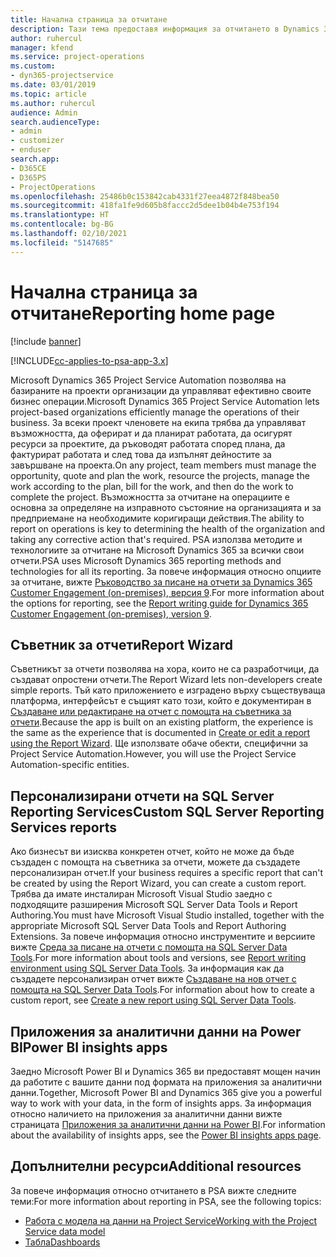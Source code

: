 ```yaml
---
title: Начална страница за отчитане
description: Тази тема предоставя информация за отчитането в Dynamics 365 Project Service Automation.
author: ruhercul
manager: kfend
ms.service: project-operations
ms.custom:
- dyn365-projectservice
ms.date: 03/01/2019
ms.topic: article
ms.author: ruhercul
audience: Admin
search.audienceType:
- admin
- customizer
- enduser
search.app:
- D365CE
- D365PS
- ProjectOperations
ms.openlocfilehash: 25486b0c153842cab4331f27eea4872f848bea50
ms.sourcegitcommit: 418fa1fe9d605b8faccc2d5dee1b04b4e753f194
ms.translationtype: HT
ms.contentlocale: bg-BG
ms.lasthandoff: 02/10/2021
ms.locfileid: "5147685"
---
```

# <a name="reporting-home-page"></a><span data-ttu-id="6a845-103">Начална страница за отчитане</span><span class="sxs-lookup"><span data-stu-id="6a845-103">Reporting home page</span></span>

[!include [banner](../includes/psa-now-project-operations.md)]

[!INCLUDE[cc-applies-to-psa-app-3.x](../includes/cc-applies-to-psa-app-3x.md)]

<span data-ttu-id="6a845-104">Microsoft Dynamics 365 Project Service Automation позволява на базираните на проекти организации да управляват ефективно своите бизнес операции.</span><span class="sxs-lookup"><span data-stu-id="6a845-104">Microsoft Dynamics 365 Project Service Automation lets project-based organizations efficiently manage the operations of their business.</span></span> <span data-ttu-id="6a845-105">За всеки проект членовете на екипа трябва да управляват възможността, да оферират и да планират работата, да осигурят ресурси за проектите, да ръководят работата според плана, да фактурират работата и след това да изпълнят дейностите за завършване на проекта.</span><span class="sxs-lookup"><span data-stu-id="6a845-105">On any project, team members must manage the opportunity, quote and plan the work, resource the projects, manage the work according to the plan, bill for the work, and then do the work to complete the project.</span></span> <span data-ttu-id="6a845-106">Възможността за отчитане на операциите е основна за определяне на изправното състояние на организацията и за предприемане на необходимите коригиращи действия.</span><span class="sxs-lookup"><span data-stu-id="6a845-106">The ability to report on operations is key to determining the health of the organization and taking any corrective action that's required.</span></span> <span data-ttu-id="6a845-107">PSA използва методите и технологиите за отчитане на Microsoft Dynamics 365 за всички свои отчети.</span><span class="sxs-lookup"><span data-stu-id="6a845-107">PSA uses Microsoft Dynamics 365 reporting methods and technologies for all its reporting.</span></span> <span data-ttu-id="6a845-108">За повече информация относно опциите за отчитане, вижте [Ръководство за писане на отчети за Dynamics 365 Customer Engagement (on-premises), версия 9](https://docs.microsoft.com/dynamics365/customerengagement/on-premises/analytics/reporting-analytics-with-dynamics-365).</span><span class="sxs-lookup"><span data-stu-id="6a845-108">For more information about the options for reporting, see the [Report writing guide for Dynamics 365 Customer Engagement (on-premises), version 9](https://docs.microsoft.com/dynamics365/customerengagement/on-premises/analytics/reporting-analytics-with-dynamics-365).</span></span>

## <a name="report-wizard"></a><span data-ttu-id="6a845-109">Съветник за отчети</span><span class="sxs-lookup"><span data-stu-id="6a845-109">Report Wizard</span></span>

<span data-ttu-id="6a845-110">Съветникът за отчети позволява на хора, които не са разработчици, да създават опростени отчети.</span><span class="sxs-lookup"><span data-stu-id="6a845-110">The Report Wizard lets non-developers create simple reports.</span></span> <span data-ttu-id="6a845-111">Тъй като приложението е изградено върху съществуваща платформа, интерфейсът е същият като този, който е документиран в [Създаване или редактиране на отчет с помощта на съветника за отчети](https://docs.microsoft.com/dynamics365/customerengagement/on-premises/basics/create-edit-copy-report-wizard).</span><span class="sxs-lookup"><span data-stu-id="6a845-111">Because the app is built on an existing platform, the experience is the same as the experience that is documented in [Create or edit a report using the Report Wizard](https://docs.microsoft.com/dynamics365/customerengagement/on-premises/basics/create-edit-copy-report-wizard).</span></span> <span data-ttu-id="6a845-112">Ще използвате обаче обекти, специфични за Project Service Automation.</span><span class="sxs-lookup"><span data-stu-id="6a845-112">However, you will use the Project Service Automation-specific entities.</span></span>

## <a name="custom-sql-server-reporting-services-reports"></a><span data-ttu-id="6a845-113">Персонализирани отчети на SQL Server Reporting Services</span><span class="sxs-lookup"><span data-stu-id="6a845-113">Custom SQL Server Reporting Services reports</span></span>

<span data-ttu-id="6a845-114">Ако бизнесът ви изисква конкретен отчет, който не може да бъде създаден с помощта на съветника за отчети, можете да създадете персонализиран отчет.</span><span class="sxs-lookup"><span data-stu-id="6a845-114">If your business requires a specific report that can't be created by using the Report Wizard, you can create a custom report.</span></span> <span data-ttu-id="6a845-115">Трябва да имате инсталиран Microsoft Visual Studio заедно с подходящите разширения Microsoft SQL Server Data Tools и Report Authoring.</span><span class="sxs-lookup"><span data-stu-id="6a845-115">You must have Microsoft Visual Studio installed, together with the appropriate Microsoft SQL Server Data Tools and Report Authoring Extensions.</span></span> <span data-ttu-id="6a845-116">За повече информация относно инструментите и версиите вижте [Среда за писане на отчети с помощта на SQL Server Data Tools](https://docs.microsoft.com/dynamics365/customerengagement/on-premises/analytics/report-writing-environment-using-sql-server-data-tools).</span><span class="sxs-lookup"><span data-stu-id="6a845-116">For more information about tools and versions, see [Report writing environment using SQL Server Data Tools](https://docs.microsoft.com/dynamics365/customerengagement/on-premises/analytics/report-writing-environment-using-sql-server-data-tools).</span></span> <span data-ttu-id="6a845-117">За информация как да създадете персонализиран отчет вижте [Създаване на нов отчет с помощта на SQL Server Data Tools](https://docs.microsoft.com/dynamics365/customerengagement/on-premises/analytics/create-a-new-report-using-sql-server-data-tools).</span><span class="sxs-lookup"><span data-stu-id="6a845-117">For information about how to create a custom report, see [Create a new report using SQL Server Data Tools](https://docs.microsoft.com/dynamics365/customerengagement/on-premises/analytics/create-a-new-report-using-sql-server-data-tools).</span></span>

## <a name="power-bi-insights-apps"></a><span data-ttu-id="6a845-118">Приложения за аналитични данни на Power BI</span><span class="sxs-lookup"><span data-stu-id="6a845-118">Power BI insights apps</span></span>

<span data-ttu-id="6a845-119">Заедно Microsoft Power BI и Dynamics 365 ви предоставят мощен начин да работите с вашите данни под формата на приложения за аналитични данни.</span><span class="sxs-lookup"><span data-stu-id="6a845-119">Together, Microsoft Power BI and Dynamics 365 give you a powerful way to work with your data, in the form of insights apps.</span></span> <span data-ttu-id="6a845-120">За информация относно наличието на приложения за аналитични данни вижте страницата [Приложения за аналитични данни на Power BI](https://powerbi.microsoft.com/power-bi-insights-apps/).</span><span class="sxs-lookup"><span data-stu-id="6a845-120">For information about the availability of insights apps, see the [Power BI insights apps page](https://powerbi.microsoft.com/power-bi-insights-apps/).</span></span>


## <a name="additional-resources"></a><span data-ttu-id="6a845-121">Допълнителни ресурси</span><span class="sxs-lookup"><span data-stu-id="6a845-121">Additional resources</span></span>
<span data-ttu-id="6a845-122">За повече информация относно отчитането в PSA вижте следните теми:</span><span class="sxs-lookup"><span data-stu-id="6a845-122">For more information about reporting in PSA, see the following topics:</span></span>

- [<span data-ttu-id="6a845-123">Работа с модела на данни на Project Service</span><span class="sxs-lookup"><span data-stu-id="6a845-123">Working with the Project Service data model</span></span>](reports-working-project-service-data-model.md)
- [<span data-ttu-id="6a845-124">Табла</span><span class="sxs-lookup"><span data-stu-id="6a845-124">Dashboards</span></span>](reports-dashboards.md)

